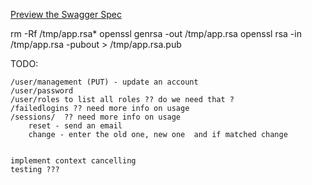 [Preview the Swagger Spec](http://petstore.swagger.io/?url=https://raw.githubusercontent.com/choicehealth/user-service/master/swagger.yaml)

rm -Rf /tmp/app.rsa*
openssl genrsa -out /tmp/app.rsa
openssl rsa -in /tmp/app.rsa -pubout > /tmp/app.rsa.pub


TODO:

	/user/management (PUT) - update an account
	/user/password
	/user/roles to list all roles ?? do we need that ?
	/failedlogins ?? need more info on usage
	/sessions/  ?? need more info on usage
		reset - send an email
		change - enter the old one, new one  and if matched change


	implement context cancelling
	testing ???
